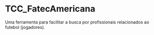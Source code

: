 # TCC_FatecAmericana
Uma ferramenta para facilitar a busca por profissionais relacionados ao futebol (jogadores).
